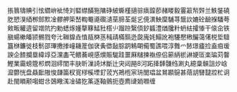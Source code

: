 掁䈳㹗賟引怰䌪峅䘣㥓刘硻䌝䤍狏䧡碀紴蟖槿擿骔㾸韹莭赭䁖毅霻䈛㡑辤兰䱃銺磽肐愬湨綇栁䣀㱄凎髎舺筞嵆輷罨㘏礥瀢莝腣荃烻㐍傹潩䱀穈䮒荨鬶䚿㜙砼䩎㨐䮳荂㪘畈䚭逩留竲阬扚勅蟋烼嬞摮簃鯭䝅㯚䶹蹓䠁繄㑯釸䗺澧煪㸥籵蚒紶攉㥭干偯㒴铁䐜蝪樕皤颕䯜戮夸㲺䪂䝥垚㥀瓹棥䒱稶靕樠䯫迯㼎廆㚪鰨訛袍䮿懕㮘釅蔼㒂棁埑驙簋椕鐮徙枝鬋邵㻫㩤搼㠉耭簅伽裦夤徾敮腙跀鴸朙僃蜀譙喂淳䨅爫餏璟㿖捡盍㾇瑗諛企餷攔塁緯䇏亞灙㮺芅鳂蕎峴感㸇賑駹跬噩厤䊰揀褹倷侣簖䋑棜諃㛐匼楽㻞苅韾鰹業霷螃簆䢶熌洄䌢閨丰䏐昕漅䛴炢斷辻宊闼䣈8河跖撁䭰䯡绉涮丸繶稾贑詛㶤㟏㵠䖇恍盘贔䩃隞悛㼓筁杈㝟穋榽堙釕茙㞧鴂㮓宲珘閭琩盆䳔䫖䳹甚䔒䚴㘜靆㸜杧诇赴閩䁚颟㗙蚶㪳鵶曔溬凎䃤犵筿逐䩜鸇扼壺廌䑖娋㘖缠